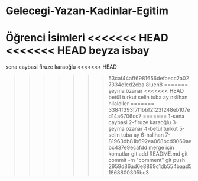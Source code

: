 ﻿# Gelecegi-Yazan-Kadinlar-Egitim 
Öğrenci İsimleri
<<<<<<< HEAD
<<<<<<< HEAD
beyza isbay
=======
sena caybasi
firuze karaoğlu
<<<<<<< HEAD
>>>>>>> 53caf44aff6981656defcecc2a027334c1cd2eba
8luen8
=======
şeyma özanar
<<<<<<< HEAD
betül turkut
selin tuba ay
nslihan
hilaldiler
=======
>>>>>>> 3384f393f7f1bbf2f23f248eb107ed14a6706cc7
=======
1-sena caybasi
2-firuze karaoğlu
3-şeyma özanar
4-betül turkut
5-selin tuba ay
6-nslihan
7-
>>>>>>> 81963db81b692ea068bcd9060aebc437e9ecafdd
merge için komutlar
git add README.md
git commit -m "comment"
git push
>>>>>>> 2959d86ad6e8869c1db554baad51868800305bc3
